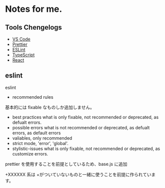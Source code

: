 # Notes for me.

## Tools Chengelogs

- [VS Code](https://code.visualstudio.com/updates/)
- [Prettier](https://github.com/prettier/prettier/blob/master/CHANGELOG.md)
- [ESLint](https://github.com/eslint/eslint/blob/master/CHANGELOG.md)
- [TypeScript](https://github.com/Microsoft/TypeScript/wiki/What's-new-in-TypeScript)
- [React](https://github.com/facebook/react/blob/master/CHANGELOG.md)

## eslint

eslint

- recommended rules

基本的には fixable なものしか追加しません。

- best practices what is only fixable, not recommended or deprecated, as defualt errors.
- possible errors what is not recommended or deprecated, as defualt errors, as default errors
- valiables, only recommended
- strict mode, 'error', 'global'.
- stylistic-issues what is only fixable, not recommended or deprecated, as customize errors.

prettier を使用することを前提としているため、base.js に追加

+XXXXXX 系は +がついていないものと一緒に使うことを前提に作られています。
